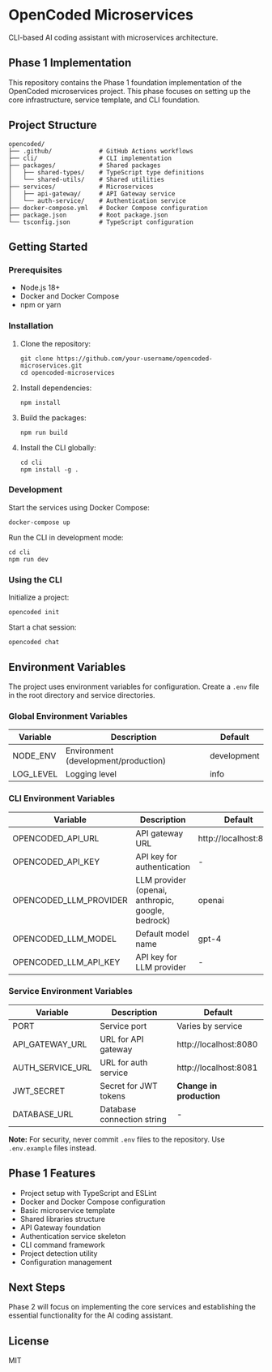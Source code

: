 # OpenCoded Microservices

CLI-based AI coding assistant with microservices architecture.

## Phase 1 Implementation

This repository contains the Phase 1 foundation implementation of the OpenCoded microservices project. This phase focuses on setting up the core infrastructure, service template, and CLI foundation.

## Project Structure

```
opencoded/
├── .github/             # GitHub Actions workflows
├── cli/                 # CLI implementation
├── packages/            # Shared packages
│   ├── shared-types/    # TypeScript type definitions
│   └── shared-utils/    # Shared utilities
├── services/            # Microservices
│   ├── api-gateway/     # API Gateway service
│   └── auth-service/    # Authentication service
├── docker-compose.yml   # Docker Compose configuration
├── package.json         # Root package.json
└── tsconfig.json        # TypeScript configuration
```

## Getting Started

### Prerequisites

- Node.js 18+
- Docker and Docker Compose
- npm or yarn

### Installation

1. Clone the repository:
   ```
   git clone https://github.com/your-username/opencoded-microservices.git
   cd opencoded-microservices
   ```

2. Install dependencies:
   ```
   npm install
   ```

3. Build the packages:
   ```
   npm run build
   ```

4. Install the CLI globally:
   ```
   cd cli
   npm install -g .
   ```

### Development

Start the services using Docker Compose:

```
docker-compose up
```

Run the CLI in development mode:

```
cd cli
npm run dev
```

### Using the CLI

Initialize a project:
```
opencoded init
```

Start a chat session:
```
opencoded chat
```

## Environment Variables

The project uses environment variables for configuration. Create a `.env` file in the root directory and service directories.

### Global Environment Variables

| Variable | Description | Default |
|----------|-------------|---------|
| NODE_ENV | Environment (development/production) | development |
| LOG_LEVEL | Logging level | info |

### CLI Environment Variables

| Variable | Description | Default |
|----------|-------------|---------|
| OPENCODED_API_URL | API gateway URL | http://localhost:8080 |
| OPENCODED_API_KEY | API key for authentication | - |
| OPENCODED_LLM_PROVIDER | LLM provider (openai, anthropic, google, bedrock) | openai |
| OPENCODED_LLM_MODEL | Default model name | gpt-4 |
| OPENCODED_LLM_API_KEY | API key for LLM provider | - |

### Service Environment Variables

| Variable | Description | Default |
|----------|-------------|---------|
| PORT | Service port | Varies by service |
| API_GATEWAY_URL | URL for API gateway | http://localhost:8080 |
| AUTH_SERVICE_URL | URL for auth service | http://localhost:8081 |
| JWT_SECRET | Secret for JWT tokens | **Change in production** |
| DATABASE_URL | Database connection string | - |

**Note:** For security, never commit `.env` files to the repository. Use `.env.example` files instead.

## Phase 1 Features

- Project setup with TypeScript and ESLint
- Docker and Docker Compose configuration
- Basic microservice template
- Shared libraries structure
- API Gateway foundation
- Authentication service skeleton
- CLI command framework
- Project detection utility
- Configuration management

## Next Steps

Phase 2 will focus on implementing the core services and establishing the essential functionality for the AI coding assistant.

## License

MIT